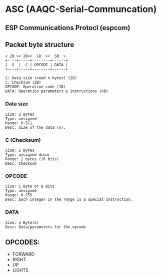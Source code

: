 # ASC (AAQC-Serial-Communcation)
## ESP Communications Protocl (espcom)

## Packet byte structure

	< 2B >< 2B><  1B  ><  SB  >
	+----+-----+--------+------+
	|  S  |  C | OPCODE | DATA |
	+----+-----+--------+------+
		
	S: Data size (read n bytes) (2B)
	C: Checksum (2B)
	OPCODE: Operation code (1B)
	DATA: Operation parameters & instructions (nB)

### Data size

	Size: 2 Bytes
	Type: unsigned
	Range: 0-511
	Desc: Size of the data (n).

### C (Checksum)
	
	Size: 2 Bytes
	Type: unsigned dchar 
	Range: 2 bytes (16 bits)
	Desc: Checksum 

### OPCODE 

	Size: 1 Byte or 8 Bits
	Type: unsigned 
	Range: 0-255
	Desc: Each integer in the range is a special instruction. 

### DATA 

	Size: n Byte(s)
	Desc: Data/parameters for the opcode


## OPCODES:
 - FORWARD
 - RIGHT
 - UP
 - LIGHTS
 
